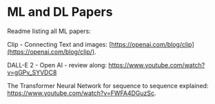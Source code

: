 # ML and DL Papers
Readme listing all ML papers:

Clip - Connecting Text and images: [https://openai.com/blog/clip](https://openai.com/blog/clip/).

DALL-E 2 - Open AI - review along: https://www.youtube.com/watch?v=gGPv_SYVDC8

The Transformer Neural Network for sequence to sequence explained: https://www.youtube.com/watch?v=FWFA4DGuzSc.
